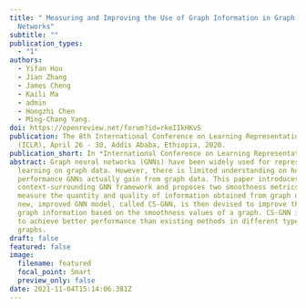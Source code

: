 ```yaml
---
title: " Measuring and Improving the Use of Graph Information in Graph Neural
  Networks"
subtitle: ""
publication_types:
  - "1"
authors:
  - Yifan Hou
  - Jian Zhang
  - James Cheng
  - Kaili Ma
  - admin
  - Hongzhi Chen
  - Ming-Chang Yang.
doi: https://openreview.net/forum?id=rkeIIkHKvS
publication: The 8th International Conference on Learning Representations
  (ICLR), April 26 - 30, Addis Ababa, Ethiopia, 2020.
publication_short: In *International Conference on Learning Representations (ICLR)*
abstract: Graph neural networks (GNNs) have been widely used for representation
  learning on graph data. However, there is limited understanding on how much
  performance GNNs actually gain from graph data. This paper introduces a
  context-surrounding GNN framework and proposes two smoothness metrics to
  measure the quantity and quality of information obtained from graph data. A
  new, improved GNN model, called CS-GNN, is then devised to improve the use of
  graph information based on the smoothness values of a graph. CS-GNN is shown
  to achieve better performance than existing methods in different types of real
  graphs.
draft: false
featured: false
image:
  filename: featured
  focal_point: Smart
  preview_only: false
date: 2021-11-04T15:14:06.381Z
---
```

